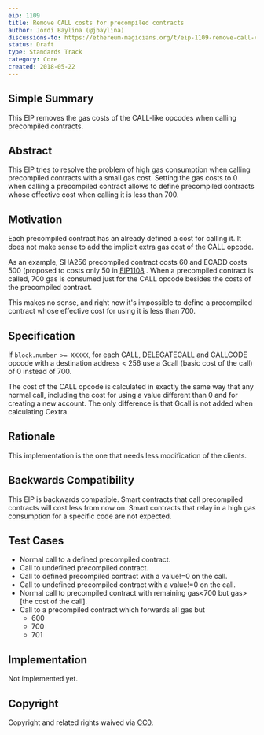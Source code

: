 ```yaml
---
eip: 1109
title: Remove CALL costs for precompiled contracts
author: Jordi Baylina (@jbaylina)
discussions-to: https://ethereum-magicians.org/t/eip-1109-remove-call-costs-for-precompiled-contracts/447
status: Draft
type: Standards Track
category: Core
created: 2018-05-22
---
```


## Simple Summary

This EIP removes the gas costs of the CALL-like opcodes when calling precompiled contracts.

## Abstract

This EIP tries to resolve the problem of high gas consumption when calling precompiled contracts with a small gas cost. Setting the gas costs to 0 when calling a precompiled  contract allows to define precompiled contracts whose effective cost when calling it is less than 700.

## Motivation

Each precompiled contract has an already defined a cost for calling it. It does not make sense to add the implicit extra gas cost of the CALL opcode.

As an example, SHA256 precompiled contract costs 60 and ECADD costs 500 (proposed to costs only 50 in [EIP1108](https://github.com/ethereum/EIPs/pull/1108) . When a precompiled contract is called, 700 gas is consumed just for the CALL opcode besides the costs of the precompiled contract.

This makes no sense, and right now it's impossible to define a precompiled contract whose effective cost for using it is less than 700.

## Specification

If `block.number >= XXXXX`, for each CALL, DELEGATECALL and CALLCODE opcode with a destination address < 256 use a Gcall (basic cost of the call) of 0  instead of 700.

The cost of the CALL opcode is calculated in exactly the same way that any normal call, including the cost for using a value different than 0 and for creating a new account. The only difference is that Gcall is not added when calculating Cextra.

## Rationale

This implementation is the one that needs less modification of the clients.

## Backwards Compatibility

This EIP is backwards compatible.  Smart contracts that call precompiled contracts will cost less from now on. Smart contracts that relay in a high gas consumption for a specific code are not expected.

## Test Cases

- Normal call to a defined precompiled contract.
- Call to undefined precompiled contract.
- Call to defined precompiled contract with a value!=0 on the call.
- Call to undefined precompiled contract with a value!=0 on the call.
- Normal call to precompiled contract with remaining gas<700 but gas>[the cost of the call].
- Call to a precompiled contract which forwards all gas but
  * 600
  * 700
  * 701

## Implementation

Not implemented yet.

## Copyright
Copyright and related rights waived via [CC0](https://creativecommons.org/publicdomain/zero/1.0/).
